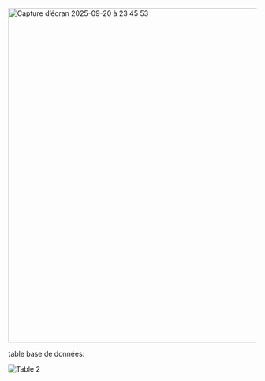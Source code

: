 
<img width="1236" height="680" alt="Capture d’écran 2025-09-20 à 23 45 53" src="https://github.com/user-attachments/assets/25480617-3299-4c24-ac99-97f88eaafbda" />

table base de données:



![Table 2](https://github.com/user-attachments/assets/0521243f-fccc-41bd-bedb-ba35fe903bf9)
